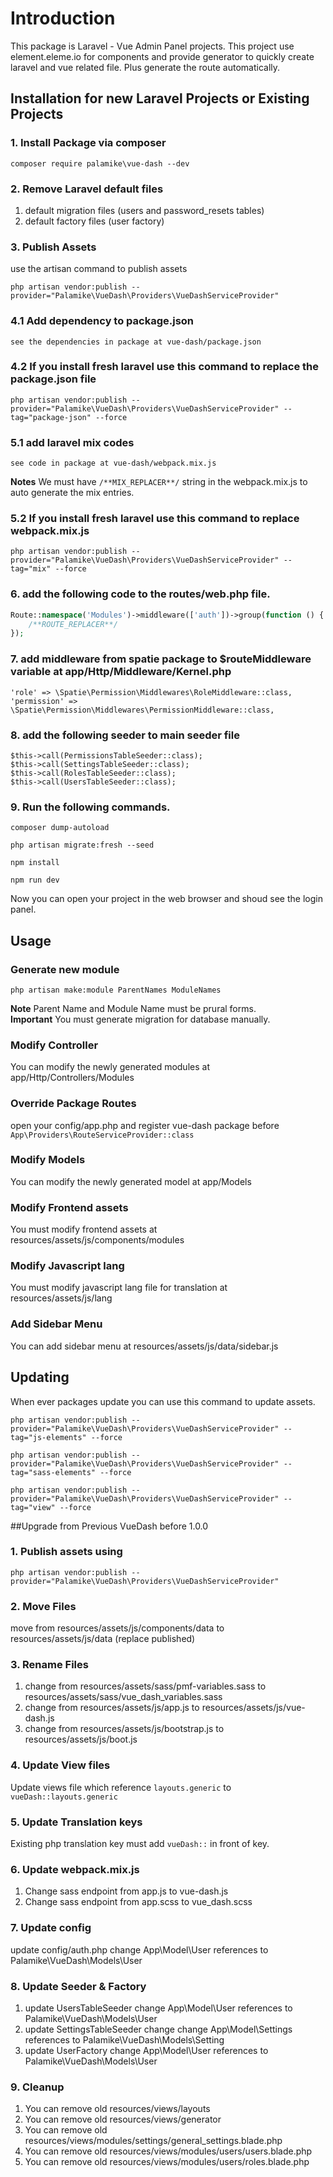 # Introduction

This package is Laravel - Vue Admin Panel projects. 
This project use element.eleme.io for components and provide generator to quickly create laravel and vue related file.
Plus generate the route automatically.

## Installation for new Laravel Projects or Existing Projects

### 1. Install Package via composer

```
composer require palamike\vue-dash --dev
```

### 2. Remove Laravel default files

1. default migration files (users and password_resets tables)
2. default factory files (user factory)

### 3. Publish Assets

use the artisan command to publish assets

```
php artisan vendor:publish --provider="Palamike\VueDash\Providers\VueDashServiceProvider"
```

### 4.1 Add dependency to package.json

```
see the dependencies in package at vue-dash/package.json
```

### 4.2 If you install fresh laravel use this command to replace the package.json file

```
php artisan vendor:publish --provider="Palamike\VueDash\Providers\VueDashServiceProvider" --tag="package-json" --force
```

### 5.1 add laravel mix codes

```
see code in package at vue-dash/webpack.mix.js
```

**Notes** We must have `/**MIX_REPLACER**/` string in the webpack.mix.js to auto generate the mix entries.

### 5.2 If you install fresh laravel use this command to replace webpack.mix.js

```
php artisan vendor:publish --provider="Palamike\VueDash\Providers\VueDashServiceProvider" --tag="mix" --force
```

### 6. add the following code to the routes/web.php file.

```php
Route::namespace('Modules')->middleware(['auth'])->group(function () {
    /**ROUTE_REPLACER**/
});
```

### 7. add middleware from spatie package to $routeMiddleware variable at app/Http/Middleware/Kernel.php

```
'role' => \Spatie\Permission\Middlewares\RoleMiddleware::class,
'permission' => \Spatie\Permission\Middlewares\PermissionMiddleware::class,
``` 

### 8. add the following seeder to main seeder file
       
```       
$this->call(PermissionsTableSeeder::class);
$this->call(SettingsTableSeeder::class);
$this->call(RolesTableSeeder::class);
$this->call(UsersTableSeeder::class);
```

### 9. Run the following commands.

```
composer dump-autoload
```

```
php artisan migrate:fresh --seed
```

```
npm install
```

```
npm run dev
```
Now you can open your project in the web browser and shoud see the login panel. 

## Usage

### Generate new module

```
php artisan make:module ParentNames ModuleNames
```

**Note** Parent Name and Module Name must be prural forms.  
**Important** You must generate migration for database manually. 

### Modify Controller

You can modify the newly generated modules at app/Http/Controllers/Modules

### Override Package Routes

open your config/app.php and register vue-dash package before `App\Providers\RouteServiceProvider::class`

### Modify Models

You can modify the newly generated model at app/Models

### Modify Frontend assets

You must modify frontend assets at resources/assets/js/components/modules

### Modify Javascript lang

You must modify javascript lang file for translation at resources/assets/js/lang

### Add Sidebar Menu

You can add sidebar menu at resources/assets/js/data/sidebar.js

## Updating

When ever packages update you can use this command to update assets.

```
php artisan vendor:publish --provider="Palamike\VueDash\Providers\VueDashServiceProvider" --tag="js-elements" --force 
```

```
php artisan vendor:publish --provider="Palamike\VueDash\Providers\VueDashServiceProvider" --tag="sass-elements" --force 
```

```
php artisan vendor:publish --provider="Palamike\VueDash\Providers\VueDashServiceProvider" --tag="view" --force 
```

##Upgrade from Previous VueDash before 1.0.0

### 1. Publish assets using

```
php artisan vendor:publish --provider="Palamike\VueDash\Providers\VueDashServiceProvider"
```

### 2. Move Files

move from resources/assets/js/components/data to resources/assets/js/data (replace published)

### 3. Rename Files 

1. change from resources/assets/sass/pmf-variables.sass to resources/assets/sass/vue_dash_variables.sass 
2. change from resources/assets/js/app.js to resources/assets/js/vue-dash.js
3. change from resources/assets/js/bootstrap.js to resources/assets/js/boot.js 

### 4. Update View files

Update views file which reference `layouts.generic` to `vueDash::layouts.generic`

### 5. Update Translation keys

Existing php translation key must add `vueDash::` in front of key.

### 6. Update webpack.mix.js

1. Change sass endpoint from app.js to vue-dash.js
2. Change sass endpoint from app.scss to vue_dash.scss

### 7. Update config

update config/auth.php change App\Model\User references to Palamike\VueDash\Models\User

### 8. Update Seeder & Factory

1. update UsersTableSeeder change App\Model\User references to Palamike\VueDash\Models\User
2. update SettingsTableSeeder change change App\Model\Settings references to Palamike\VueDash\Models\Setting
3. update UserFactory change App\Model\User references to Palamike\VueDash\Models\User

### 9. Cleanup 

1. You can remove old resources/views/layouts
2. You can remove old resources/views/generator
3. You can remove old resources/views/modules/settings/general_settings.blade.php
4. You can remove old resources/views/modules/users/users.blade.php
5. You can remove old resources/views/modules/users/roles.blade.php